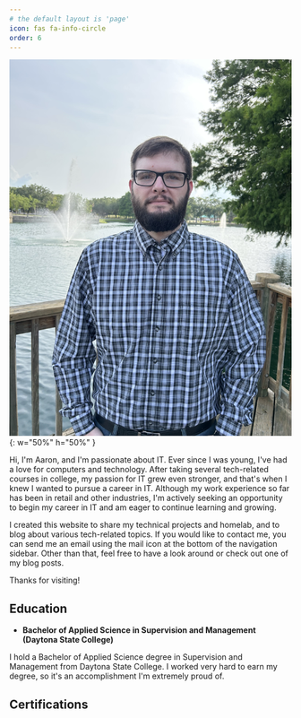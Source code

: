 ```yaml
---
# the default layout is 'page'
icon: fas fa-info-circle
order: 6
---
```


![Profile image](/assets/images/about-page-profile-image.jpeg){: w="50%" h="50%" }

Hi, I'm Aaron, and I'm passionate about IT. Ever since I was young, I've had a love for computers and technology. After taking several tech-related courses in college, my passion for IT grew even stronger, and that's when I knew I wanted to pursue a career in IT. Although my work experience so far has been in retail and other industries, I'm actively seeking an opportunity to begin my career in IT and am eager to continue learning and growing.

I created this website to share my technical projects and homelab, and to blog about various tech-related topics. If you would like to contact me, you can send me an email using the mail icon at the bottom of the navigation sidebar. Other than that, feel free to have a look around or check out one of my blog posts.

Thanks for visiting!

## Education
* **Bachelor of Applied Science in Supervision and Management (Daytona State College)**

I hold a Bachelor of Applied Science degree in Supervision and Management from Daytona State College. I worked very hard to earn my degree, so it's an accomplishment I'm extremely proud of.

## Certifications

<span data-iframe-width="150" data-iframe-height="270" data-share-badge-id="02a8cdad-4a53-4489-a00e-0134adbe71f7" data-share-badge-host="https://www.credly.com"></span> <span data-iframe-width="150" data-iframe-height="270" data-share-badge-id="26724f1b-7075-4181-a5ab-e28803da16f3" data-share-badge-host="https://www.credly.com"></span> <span data-iframe-width="150" data-iframe-height="270" data-share-badge-id="d1c38567-83a8-4c7e-bba7-ea2b721e8aa8" data-share-badge-host="https://www.credly.com"></span>

<script type="text/javascript" async src="https://cdn.credly.com/assets/utilities/embed.js"></script>